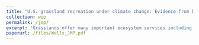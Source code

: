 ```yaml
---
title: "U.S. grassland recreation under climate change: Evidence from big data and weather (Job Market Paper)" 
collection: wip
permalink: /jmp/
excerpt: 'Grasslands offer many important ecosystem services including recreational opportunities, but grassland recreation may be particularly sensitive to the effects of extreme heat from climate change. What impact will climate change have on grassland recreation and the well-being of the people in the U.S. heartland who uses these sites? I use mobility data to estimate a structural model of the causal relationship between short-run weather shocks and demand for recreation at 16 nationally notable grasslands. The mobility data are estimates of the number of day trips from households in nearby U.S. census block groups to each grassland for the months January 2019-April 2022. The structural model is a repeated discrete choice random utility maximization model. I specify utility for a visit to each grassland in each month as a function of average daily temperature, daily precipitation, average daily wind speed, and daily snowfall. Using grassland, month-of-year, and hunting season fixed effects, I identify the relationship between short-run deviations from typical weather and demand for grassland recreation. Willingness to pay (WTP) per household for a grassland day trip is about $54 on average. I find that an additional day of extremely hot temperatures in a month would decrease average WTP for a grassland visit by about $0.60 on average, which is comparable to estimates for coastal fishing. Snowfall is also a significant determinant of grassland recreation demand. Responses to temperature and snowfall are heterogeneous across climates. Grassland recreators in warmer climates are more responsive to temperature in general than recreators in colder climates. They also respond positively to additional days of snowfall in contrast to recreators in colder climates.'
paperurl: /files/Wells_JMP.pdf
---
```

